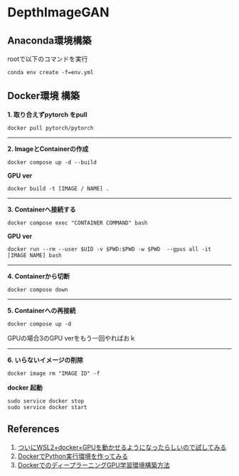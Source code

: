 # DepthImageGAN

## Anaconda環境構築

rootで以下のコマンドを実行

~~~
conda env create -f=env.yml
~~~

## **Docker環境 構築**

**1. 取り合えずpytorch をpull**
~~~ 
docker pull pytorch/pytorch
~~~

---
**2. ImageとContainerの作成**
~~~
docker compose up -d --build
~~~

**GPU ver**
~~~
docker build -t [IMAGE / NAME] .
~~~
---

**3. Containerへ接続する**
~~~
docker compose exec "CONTAINER COMMAND" bash
~~~

**GPU ver**
~~~
docker run --rm --user $UID -v $PWD:$PWD -w $PWD  --gpus all -it [IMAGE NAME] bash
~~~

---
  
**4. Containerから切断**
~~~
docker compose down
~~~
---

**5. Containerへの再接続**
~~~
docker compose up -d
~~~

GPUの場合3のGPU verをもう一回やればおｋ
 
---

**6. いらないイメージの削除**
~~~
docker image rm "IMAGE ID" -f
~~~

**docker 起動**
~~~
sudo service docker stop
sudo service docker start
~~~



## **References**
1. [ついにWSL2+docker+GPUを動かせるようになったらしいので試してみる](https://qiita.com/yamatia/items/a70cbb7d8f5101dc76e9)
2. [DockerでPython実行環境を作ってみる](https://qiita.com/jhorikawa_err/items/fb9c03c0982c29c5b6d5)
3. [DockerでのディープラーニングGPU学習環境構築方法](https://qiita.com/karaage0703/items/e79a8ad2f57abc6872aa)
